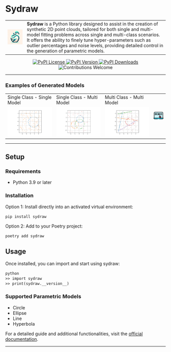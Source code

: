 # Sydraw

<div align="center">
  <table>
    <tr>
      <td>
        <img src="https://github.com/WilliamBonvini/sydraw/raw/master/docs/media/imgs/featured.png" width="300" alt="Sydraw Logo">
      </td>
      <td>
        <strong>Sydraw</strong> is a Python library designed to assist in the creation of synthetic 2D point clouds, tailored for both single and multi-model fitting problems across single and multi-class scenarios. It offers the ability to finely tune hyper-parameters such as outlier percentages and noise levels, providing detailed control in the generation of parametric models.
      </td>
    </tr>
  </table>
</div>

<div align="center">
  <a href="https://pypi.org/project/sydraw">
    <img src="https://img.shields.io/pypi/l/sydraw.svg" alt="PyPI License">
  </a>
  <a href="https://pypi.org/project/sydraw">
    <img src="https://img.shields.io/pypi/v/sydraw.svg" alt="PyPI Version">
  </a>
  <a href="https://pypistats.org/packages/sydraw">
    <img src="https://img.shields.io/pypi/dm/sydraw.svg?color=orange" alt="PyPI Downloads">
  </a>
  <img src="https://img.shields.io/badge/contributions-welcome-green.svg" alt="Contributions Welcome">
</div>

---

### Examples of Generated Models

<div align="center">
  <table>
    <tr>
      <td>Single Class - Single Model</td>
      <td>Single Class - Multi Model</td>
      <td>Multi Class - Multi Model</td>
      <td rowspan="2">
        <a href="https://sydraw-demo.onrender.com/">
          <img src="https://github.com/WilliamBonvini/sydraw/raw/master/docs/media/imgs/demo.png" width="50" alt="Demo">
        </a>
      </td>
    </tr>
    <tr>
      <td>
        <img src="https://github.com/WilliamBonvini/sydraw/raw/master/docs/media/imgs/scsm1.png" alt="Single Class Single Model" width="200">
      </td>
      <td>
        <img src="https://github.com/WilliamBonvini/sydraw/raw/master/docs/media/imgs/scmm1.png" alt="Single Class Multi Model" width="200">
      </td>
      <td>
        <img src="https://github.com/WilliamBonvini/sydraw/raw/master/docs/media/imgs/mcmm1.png" alt="Multi Class Multi Model" width="200">
      </td>
    </tr>
  </table>
</div>

---

## Setup

### Requirements

- Python 3.9 or later

### Installation

Option 1: Install directly into an activated virtual environment:
```
pip install sydraw
```

Option 2: Add to your Poetry project:
```
poetry add sydraw
```

## Usage

Once installed, you can import and start using sydraw:
```
python
>> import sydraw
>> print(sydraw.__version__)
```

### Supported Parametric Models

- Circle
- Ellipse
- Line
- Hyperbola

For a detailed guide and additional functionalities, visit the [official documentation](https://sydraw.readthedocs.io/en/latest/).

---
